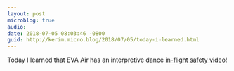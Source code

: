 ```yaml
---
layout: post
microblog: true
audio: 
date: 2018-07-05 08:03:46 -0800
guid: http://kerim.micro.blog/2018/07/05/today-i-learned.html
---
```

Today I learned that EVA Air has an interpretive dance [in-flight safety video](https://m.youtube.com/watch?v=B1osPNt7BNY)!
